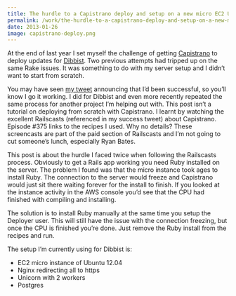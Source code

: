 ```yaml
---
title: The hurdle to a Capistrano deploy and setup on a new micro EC2 Ubuntu instance
permalink: /work/the-hurdle-to-a-capistrano-deploy-and-setup-on-a-new-micro-ec2-ubuntu-instance/
date: 2013-01-26
image: capistrano-deploy.png
---
```

At the end of last year I set myself the challenge of getting <a href="https://github.com/capistrano/capistrano" target="_blank">Capistrano</a> to deploy updates for <a href="https://www.dibbist.com" target="_blank">Dibbist</a>. Two previous attempts had tripped up on the same Rake issues. It was something to do with my server setup and I didn&#8217;t want to start from scratch.

You may have seen <a href="https://twitter.com/OnlineBen/status/275134571937398784" target="_blank">my tweet</a> announcing that I&#8217;d been successful, so you&#8217;ll know I go it working. I did for Dibbist and even more recently repeated the same process for another project I&#8217;m helping out with. This post isn&#8217;t a tutorial on deploying from scratch with Capistrano. I learnt by watching the excellent Railscasts (referenced in my success tweet) about Capistrano. Episode #375 links to the recipes I used. Why no details? These screencasts are part of the paid section of Railscasts and I&#8217;m not going to cut someone&#8217;s lunch, especially Ryan Bates.

This post is about the hurdle I faced twice when following the Railscasts process. Obviously to get a Rails app working you need Ruby installed on the server. The problem I found was that the micro instance took ages to install Ruby. The connection to the server would freeze and Capistrano would just sit there waiting forever for the install to finish. If you looked at the instance activity in the AWS console you&#8217;d see that the CPU had finished with compiling and installing.

The solution is to install Ruby manually at the same time you setup the Deployer user. This will still have the issue with the connection freezing, but once the CPU is finished you&#8217;re done. Just remove the Ruby install from the recipes and run.

The setup I&#8217;m currently using for Dibbist is:

*   EC2 micro instance of Ubuntu 12.04
*   Nginx redirecting all to https
*   Unicorn with 2 workers
*   Postgres